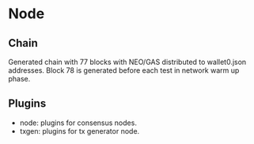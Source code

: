 # Node

## Chain
Generated chain with 77 blocks with NEO/GAS distributed to wallet0.json addresses. Block 78 is generated before each test in network warm up phase.

## Plugins
- node: plugins for consensus nodes.
- txgen: plugins for tx generator node.
